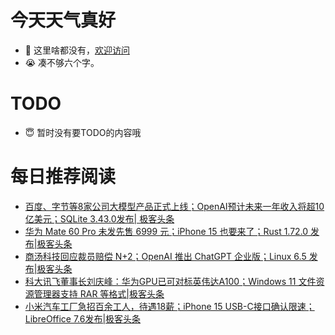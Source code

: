 # 今天天气真好
- 👋 这里啥都没有，[欢迎访问](https://zhangfeng-ola.github.io/)
- 😭 凑不够六个字。
<!---
- 👀 I’m interested in ...
- 🌱 I’m currently learning ...
- 💞️ I’m looking to collaborate on ...
- 📫 How to reach me ...
- 😇 I'm doing something ...

--->

# TODO 
- 😇 暂时没有要TODO的内容哦

<!---
zhangfeng-ola/zhangfeng-ola is a ✨ special ✨ repository because its `README.md` (this file) appears on your GitHub profile.
You can click the Preview link to take a look at your changes.
--->

# 每日推荐阅读
<!-- BLOG-POST-LIST:START -->
- [百度、字节等8家公司大模型产品正式上线；OpenAI预计未来一年收入将超10亿美元；SQLite 3.43.0发布| 极客头条](https://blog.csdn.net/weixin_39786569/article/details/132596360)
- [华为 Mate 60 Pro 未发先售 6999 元；iPhone 15 也要来了；Rust 1.72.0 发布|极客头条](https://blog.csdn.net/weixin_39786569/article/details/132576338)
- [商汤科技回应裁员赔偿 N+2；OpenAI 推出 ChatGPT 企业版；Linux 6.5 发布|极客头条](https://blog.csdn.net/weixin_39786569/article/details/132554931)
- [科大讯飞董事长刘庆峰：华为GPU已可对标英伟达A100；Windows 11 文件资源管理器支持 RAR 等格式|极客头条](https://blog.csdn.net/weixin_39786569/article/details/132532618)
- [小米汽车工厂急招百余工人，待遇18薪；iPhone 15 USB-C接口确认限速；LibreOffice 7.6发布|极客头条](https://blog.csdn.net/weixin_39786569/article/details/132489251)
<!-- BLOG-POST-LIST:END -->

